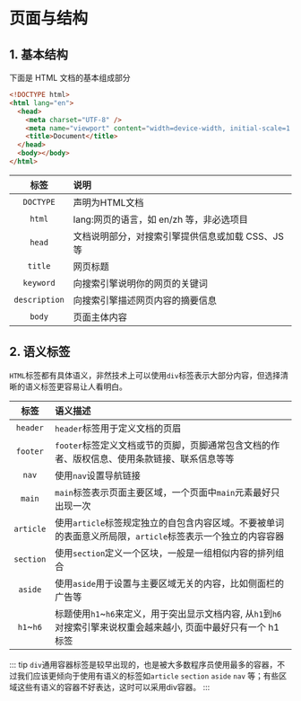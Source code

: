 # 页面与结构

## 1. 基本结构

下面是 HTML 文档的基本组成部分

```html
<!DOCTYPE html>
<html lang="en">
  <head>
    <meta charset="UTF-8" />
    <meta name="viewport" content="width=device-width, initial-scale=1.0" />
    <title>Document</title>
  </head>
  <body></body>
</html>
```

|     标签      | 说明                                              |
| :-----------: | :------------------------------------------------ |
|   `DOCTYPE`   | 声明为HTML文档                                    |
|    `html`     | lang:网页的语言，如 en/zh 等，非必选项目          |
|    `head`     | 文档说明部分，对搜索引擎提供信息或加载 CSS、JS 等 |
|    `title`    | 网页标题                                          |
|   `keyword`   | 向搜索引擎说明你的网页的关键词                    |
| `description` | 向搜索引擎描述网页内容的摘要信息                  |
|    `body`     | 页面主体内容                                      |

## 2. 语义标签

`HTML`标签都有具体语义，非然技术上可以使用`div`标签表示大部分内容，但选择清晰的语义标签更容易让人看明白。

|   标签    | 语义描述                                                                                                            |
| :-------: | :------------------------------------------------------------------------------------------------------------------ |
| `header`  | `header`标签用于定义文档的页眉                                                                                      |
| `footer`  | `footer`标签定义文档或节的页脚，页脚通常包含文档的作者、版权信息、使用条款链接、联系信息等等                        |
|   `nav`   | 使用`nav`设置导航链接                                                                                               |
|  `main`   | `main`标签表示页面主要区域，一个页面中`main`元素最好只出现一次                                                      |
| `article` | 使用`article`标签规定独立的自包含内容区域。不要被单词的表面意义所局限，`article`标签表示一个独立的内容容器          |
| `section` | 使用`section`定义一个区块，一般是一组相似内容的排列组合                                                             |
|  `aside`  | 使用`aside`用于设置与主要区域无关的内容，比如侧面栏的广告等                                                         |
| `h1`~`h6` | 标题使用`h1`~`h6`来定义，用于突出显示文档内容, 从`h1`到`h6`对搜索引擎来说权重会越来越小, 页面中最好只有一个 h1 标签 |

::: tip
`div`通用容器标签是较早出现的，也是被大多数程序员使用最多的容器，不过我们应该更倾向于使用有语义的标签如`article` `section` `aside` `nav` 等；有些区域这些有语义的容器不好表达，这时可以采用div容器。
:::